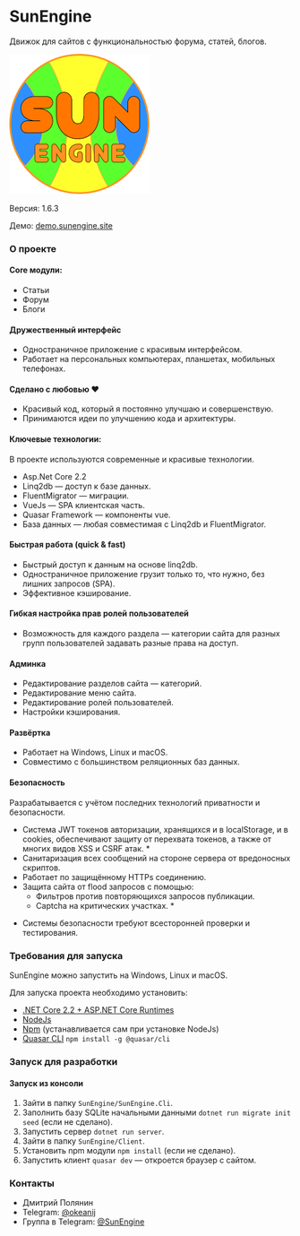 ﻿# SunEngine

Движок для сайтов с функциональностью форума, статей, блогов.

<img src="https://github.com/Dmitrij-Polyanin/SunEngine/blob/master/Client/src/statics/SunEngine.svg" width="250" alt="SunEngine Logo" />

Версия: 1.6.3

Демо: [demo.sunengine.site](http://demo.sunengine.site)    

### О проекте
#### Core модули:
- Статьи
- Форум
- Блоги

#### Дружественный интерфейс
- Одностраничное приложение c красивым интерфейсом.
- Работает на персональных компьютерах, планшетах, мобильных телефонах.

#### Сделано с любовью ❤
- Красивый код, который я постоянно улучшаю и совершенствую.
- Принимаются идеи по улучшению кода и архитектуры.

#### Ключевые технологии:
В проекте используются современные и красивые технологии.

- Asp.Net Core 2.2
- Linq2db — доступ к базе данных.
- FluentMigrator — миграции.
- VueJs — SPA клиентская часть.
- Quasar Framework — компоненты vue.
- База данных — любая совместимая с Linq2db и FluentMigrator.

#### Быстрая работа (quick & fast)
- Быстрый доступ к данным на основе linq2db.  
- Одностраничное приложение грузит только то, что нужно, без лишних запросов (SPA).
- Эффективное кэширование.

#### Гибкая настройка прав ролей пользователей
- Возможность для каждого раздела — категории сайта  для разных групп пользователей задавать разные права на доступ.

#### Админка
- Редактирование разделов сайта — категорий.
- Редактирование меню сайта.
- Редактирование ролей пользователей.
- Настройки кэширования.

#### Развёртка
- Работает на Windows, Linux и macOS.
- Совместимо с большинством реляционных баз данных.

#### Безопасность
Разрабатывается с учётом последних технологий приватности и безопасности.

- Система JWT токенов авторизации, хранящихся и в localStorage, и в cookies, обеспечивают защиту от перехвата токенов, а также от многих видов XSS и CSRF атак. *
- Санитаризация всех сообщений на стороне сервера от вредоносных скриптов.
- Работает по защищённому HTTPs соединению.
- Защита сайта от flood запросов с помощью:
  - Фильтров против повторяющихся запросов публикации.
  - Captcha на критических участках. *

* Системы безопасности требуют всесторонней проверки и тестирования.

### Требования для запуска
SunEngine можно запустить на Windows, Linux и macOS.  
  
Для запуска проекта необходимо установить:
- [.NET Core 2.2 + ASP.NET Core Runtimes](https://dotnet.microsoft.com/download/dotnet-core/2.2)
- [NodeJs](https://nodejs.org/en/download/)
- [Npm](https://www.npmjs.com/) (устанавливается сам при установке NodeJs)
- [Quasar CLI](https://quasar.dev/quasar-cli/installation) `npm install -g @quasar/cli`

### Запуск для разработки
#### Запуск из консоли
1. Зайти в папку `SunEngine/SunEngine.Cli`.
2. Заполнить базу SQLite начальными данными `dotnet run migrate init seed` (если не сделано).
3. Запустить сервер `dotnet run server`.
4. Зайти в папку `SunEngine/Client`.
5. Установить npm модули `npm install` (если не сделано).
6. Запустить клиент `quasar dev` — откроется браузер с сайтом.

### Контакты  
- Дмитрий Полянин  
- Telegram: [@okeanij](https://t.me/Okeanij)    
- Группа в Telegram: [@SunEngine](https://t.me/SunEngine)
